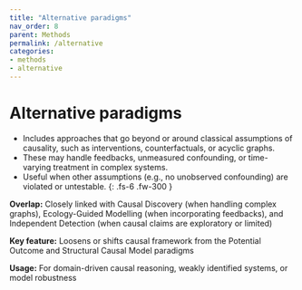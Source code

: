```yaml
---
title: "Alternative paradigms"
nav_order: 8
parent: Methods
permalink: /alternative
categories:
- methods
- alternative
---
```


# Alternative paradigms

 - Includes approaches that go beyond or around classical assumptions of causality, such as interventions, counterfactuals, or acyclic graphs.
 - These may handle feedbacks, unmeasured confounding, or time-varying treatment in complex systems.
 - Useful when other assumptions (e.g., no unobserved confounding) are violated or untestable.
{: .fs-6 .fw-300 }

**Overlap:**
Closely linked with Causal Discovery (when handling complex graphs), Ecology-Guided Modelling (when incorporating feedbacks), and Independent Detection (when causal claims are exploratory or limited)

**Key feature:**
 Loosens or shifts causal framework from the Potential Outcome and Structural Causal Model paradigms

**Usage:**
For domain-driven causal reasoning, weakly identified systems, or model robustness